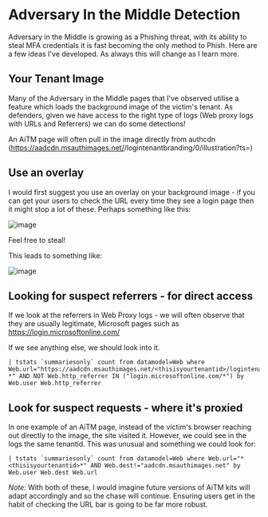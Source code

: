 # Adversary In the Middle Detection

Adversary in the Middle is growing as a  Phishing threat, with its ability to steal MFA credentials it is fast becoming the only method to Phish. Here are a few ideas I've developed. As always this will change as I learn more.

## Your Tenant Image

Many of the Adversary in the Middle pages that I've observed utilise a feature which loads the background image of the victim's tenant. As defenders, given we have access to the right type of logs (Web proxy logs with URLs and Referrers) we can do some detections!

An AiTM page will often pull in the image directly from authcdn (https://aadcdn.msauthimages.net/<thisisyourtenantid>/logintenantbranding/0/illustration?ts=<timestamp value>)


## Use an overlay

I would first suggest you use an overlay on your background image - if you can get your users to check the URL every time they see a login page then it might stop a lot of these. Perhaps something like this:

![image](https://github.com/martinconnarty/CodeSnippets/assets/6506886/419c36fb-f913-4c5a-8722-3564fd0a8d9b)

Feel free to steal!

This leads to something like:

![image](https://github.com/martinconnarty/CodeSnippets/assets/6506886/ce007057-5136-4204-8bb7-a507f22b67a8)


## Looking for suspect referrers - for direct access

If we look at the referrers in Web Proxy logs - we will often observe that they are usually legitimate, Microsoft pages such as https://login.microsoftonline.com/

If we see anything else, we should look into it.

```
| tstats `summariesonly` count from datamodel=Web where Web.url="https://aadcdn.msauthimages.net/<thisisyourtenantid>/logintenantbranding/0/illustration?*" AND NOT Web.http_referrer IN ("login.microsoftonline.com/*") by Web.user Web.http_referrer
```

## Look for suspect requests - where it's proxied

In one example of an AiTM page, instead of the victim's browser reaching out directly to the image, the site visited it. However, we could see in the logs the same tenantid. This was unusual and something we could look for:

```
| tstats `summariesonly` count from datamodel=Web where Web.url="*<thisisyourtenantid>*" AND Web.dest!="aadcdn.msauthimages.net" by Web.user Web.dest Web.url
```


_Note:_ With both of these, I would imagine future versions of AiTM kits will adapt accordingly and so the chase will continue. Ensuring users get in the habit of checking the URL bar is going to be far more robust.
